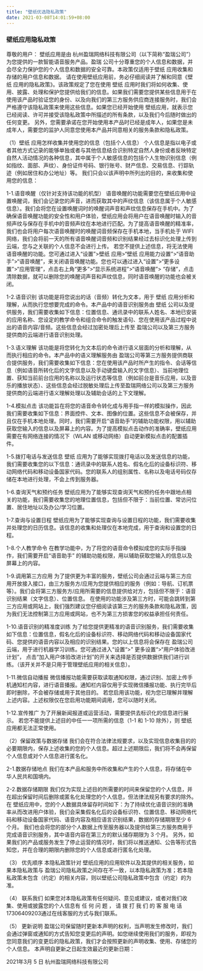 ```yaml
---
title: "壁纸优选隐私政策"
date: 2021-03-08T14:01:59+08:00
---
```


### 壁纸应用隐私政策

尊敬的用户：
壁纸应用是由 杭州盈瑞网络科技有限公司（以下简称“盈瑞公司”）为您提供的一款智能语音服务产品。盈瑞 公司十分尊重您的个人信息和数据，并会尽全力保护您的个人信息和数据的安全可靠。本政策仅适用于壁纸 应用收集和存储的用户信息和数据。
请在使用壁纸应用前，务必仔细阅读并了解和同意《壁纸 应用的隐私政策》。该政策规定了您在使用 壁纸 应用时我们将如何收集、使用、披露、处理和保护您提供给我们的信息。如果我们需要您提供某些信息用于在使用该产品时验证您的身份、以及向我们的第三方服务供应商连接服务时，我们会严格遵守该隐私政策来使用这些信息。如果您已经开始使用 壁纸应用，就表示您已经阅读、许可并接受该隐私政策中所描述的所有条款，以及我们今后随时做出的任何变更。
另外，您需要承诺在您开始使用本产品时已经是成年人，如果您是未成年人，需要您的监护人同意您使用本产品并同意相关的服务条款和隐私政策。

（1）壁纸 应用怎样收集并使用您的信息（包括个人信息）
个人信息是指以电子或者其他方式记录的能够单独或者与其他信息结合识别特定自然人身份或者反映特定自然人活动情况的各种信息，其中属于个人敏感信息的包括个人生物识别信息（例如指纹、面部、声纹）、身份证件号码、银行账号、财产信息、交易信息、行踪轨迹（例如居住和办公地址）等。
我们只会以该声明中所列出的目的，来收集和使用您的信息：

1-1.语音唤醒（仅针对支持该功能的机型）
语音唤醒的功能需要您在壁纸应用中设置唤醒词，我们会记录您的声音，进而获取其中的声纹信息（该信息属于个人敏感信息）。我们会将您在设置唤醒词时的唤醒词声音和声纹信息保存在手机中。为了确保语音唤醒功能的安全性和用户体验，壁纸应用会将用户在语音唤醒时输入的音频声纹与保存在手机中的音频声纹在本地进行匹配。为了提高语音唤醒的精准率，我们也会将用户每次语音唤醒时的唤醒词音频保存在手机本地，当手机处于 WIFI 网络，我们会将前一天的所有语音唤醒词音频和识别结果经过去标识化处理上传到云端，您与之关联的个人信息不会进行上传。
若您不提供上述信息，将无法使用语音唤醒的功能。您可通过进入“设置”>壁纸 应用>“壁纸 应用能力设置”>“语音助手”>“语音唤醒”，来关闭语音唤醒功能。您也可以通过进入“设置”>“更多设置”>“应用管理”，点击右上角“更多”>“显示系统进程”>“语音唤醒”> “存储”，点击清除数据，就可以删除您的唤醒词声音和声纹信息，同时语音唤醒的功能也会被关闭。

1-2.语音识别
该功能是将您说出的话（音频）转化为文本，用于 壁纸 应用分析和理解，从而执行您想要完成的命令。本产品中的语音识别服务由 壁纸 公司以及提供服务，我们需要收集如下信息：位置信息、通讯录中的联系人姓名、本地已安装的应用名称、您设定的教学命令和组合命令的触发语句、您在使用该产品过程中说出的语音内容/音频。这些信息会经过加密处理后上传至 盈瑞公司以及第三方服务提供商的云端进行语音识别处理。

1-3.语义理解
该功能是将您转化为文本后的命令进行语义层面的分析和理解，从而执行相应的命令。本产品中的语义理解服务由 盈瑞公司等第三方服务提供商联合提供服务，我们需要收集如下信息：您在使用该产品时所产生的指令、会话等信息（例如语音所转化后的文字信息以及手动键盘输入的文字信息）、当前地理位置、获知当前前台应用的名称以及运行状态等信息（例如前台是音乐应用，以及音乐的播放状态）、这些信息会经过脱敏处理后上传至盈瑞网络公司以及第三方服务提供商的云端进行语义理解处理以及辅助会话的上下文理解。

1-4.模拟点击
该功能旨在将您的语音命令转化成与用手指一样的模拟操作，因此我们需要收集如下信息：界面控件、文本、图像的位置。这些信息不会被保存，并且仅在手机本地处理。同时，我们需要开启“语音助手”的辅助功能权限，用以辅助获取您输入的信息以及屏幕上的内容。为了提高模拟点击动作的准确率，壁纸应用需要在有网络连接的情况下（WLAN 或移动网络）自动更新模拟点击的配置插件。

1-5.拨打电话与发送信息
壁纸 应用为了能够实现拨打电话以及发送信息的功能，我们需要收集您的以下信息：通讯录中的联系人姓名、假名化后的设备标识符、移动网络代码和移动设备国家代码。您的联系人的组别属性、名称以及电话号码仅存储在本地进行处理，不会上传到服务器。

1-6.查询天气和预约任务
壁纸应用为了能够实现查询天气和预约任务中跟地点相关的功能，我们需要收集您的地理位置信息，包括但不限于：当前位置、常访问位置、居住地址以及办公/学习位置。

1-7.查询与设置日程
壁纸应用为了能够实现查询与设置日程的功能，我们需要收集并处理您的日历信息。该信息的收集和处理仅在本地完成，用于查询和设置您的日程。

1-8.个人教学命令
在教学功能中，为了将您的语音命令模拟成您的实际手指操作，我们需要开启“语音助手” 的辅助功能权限，用以辅助获取您输入的信息以及屏幕上的内容。

1-9.调用第三方应用
为了提供更为丰富的服务，壁纸公司会通过云端与第三方应用开放接入接口，由三方服务方/应用为您提供相应的服务（例如：导航、订机票等）。我们会将第三方服务方/应用所需要的信息提供给对方，包括但不限于：语音识别结果（文字信息）、位置信息。
在使用的功能涉及第三方时，可能会跳转到第三方应用或网站上，我们强烈建议您仔细阅读该第三方的服务条款和隐私政策，因为我们无法控制第三方应用或网站，也不为第三方损害您的权益承担任何责任。

1-10.语音识别的精准度训练
为了给您提供更精准的语音识别服务，我们需要收集如下信息：位置信息，假名化后的设备标识符、移动网络代码和移动设备国家代码、您提供的语音内容以及相应的识别结果。您的以上信息将会保存在 盈瑞公司云端，用于进行机器学习训练。您可通过进入“设置“>” 更多设置“>“用户体验改进计划”， 点击“加入用户体验改进计划”的开关来选择是否提供数据供我们进行训练。（该开关并不是只用于管理壁纸应用的相关信息）。

1-11.微信自动播报
微信播报功能需要获取读取通知权限，通过识别、加密上传手机通知栏内容，进行语音播报。通知栏内容仅用于实现微信播报功能、执行完毕后即时删除，不会被存储或用于其他目的。
若您启用该功能，视为您已理解并理解上述内容。上述权限仅在您启用功能期间调用，您可以随时关闭。

1-12.宣传推广
为了开展新闻报道或运营活动，需要提供去标识化的信息进行展示。
若您不能提供上述目的中任一一项所需的信息（1-1 和 1-10 除外），则 壁纸 应用都无法正常使用。

（2）保留政策与数据存储
我们会在符合法律法规要求，以及实现信息收集目的的必要期限内，保存上述收集的您的个人信息。超过上述期限后，我们将不会再保留个人信息或对个人信息进行匿名化。

2-1.数据存储地点
我们在本产品和服务中所收集和产生的个人信息，将存储在中华人民共和国境内。

2-2.数据存储期限
我们仅为实现上述目的所需要的时间来保留您的个人信息，并在超出保留时间后删除或匿名化处理您的个人信息，但法律法规另有要求的除外。
在 壁纸应用中，您的个人数据具体留存时间如下：为了持续优化语音识别的准确率从而改进用户体验，我们会采集假名化后的设备标识符、位置信息、移动网络代码和移动设备国家代码、语音内容及相应语言识别结果，数据的存储期限至少 6 个月。
我们也会将您的部分个人数据上传至服务器以及提供给第三方服务商用于完成语音识别服务，其中语音内容在第三方的默认储存期限为 3 个月。
另外，如果我们的产品或服务发生了停止运营的情况时，我们将以推送通知、公告等形式告知您，并在合理的期限内删除您的个人信息或进行匿名化处理。

（3）	优先顺序
本隐私政策针对 壁纸应用的应用软件以及其提供的相关服务，如果本隐私政策与 盈瑞公司隐私政策之间存在不一致，以本隐私政策为准；若本隐私政策未包含（约定）的相关内容，则以壁纸公司隐私政策中包含（约定）的为准。

（4）	联系我们
如果您对本隐私政策有任何疑问、意见或建议，或者对我们收集、使用或披露您的个人信息有 任 何 问 题 ， 请 拨 打 我 们 的 客 服 电 话 17306409203通过在线客服的方式与我们联系。

（5）	更新说明
盈瑞公司保留随时更新本声明的权利，当声明发生修改时，我们会通过弹窗或通知的方式告知您变更后的声明。如您继续使用我们的服务，即视为您同意我们的变更后的隐私政策，我们才会按照更新的声明收集、使用、存储您的个人信息。
本声明自更新之日起生效最近的更新日期：

2021年3月 5 日
杭州盈瑞网络科技有限公司
